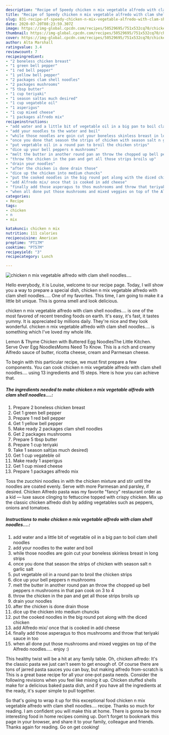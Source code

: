 ```yaml
---
description: "Recipe of Speedy chicken n mix vegetable alfredo with clam shell noodles...."
title: "Recipe of Speedy chicken n mix vegetable alfredo with clam shell noodles...."
slug: 831-recipe-of-speedy-chicken-n-mix-vegetable-alfredo-with-clam-shell-noodles
date: 2020-07-20T08:23:59.307Z
image: https://img-global.cpcdn.com/recipes/50529695/751x532cq70/chicken-n-mix-vegetable-alfredo-with-clam-shell-noodles-recipe-main-photo.jpg
thumbnail: https://img-global.cpcdn.com/recipes/50529695/751x532cq70/chicken-n-mix-vegetable-alfredo-with-clam-shell-noodles-recipe-main-photo.jpg
cover: https://img-global.cpcdn.com/recipes/50529695/751x532cq70/chicken-n-mix-vegetable-alfredo-with-clam-shell-noodles-recipe-main-photo.jpg
author: Alta Marshall
ratingvalue: 3.4
reviewcount: 7
recipeingredient:
- "2 boneless chicken breast"
- "1 green bell pepper"
- "1 red bell pepper"
- "1 yellow bell pepper"
- "2 packages clam shell noodles"
- "2 packages mushrooms"
- "5 tbsp butter"
- "1 cup teriyaki"
- "1 season saltas much desired"
- "1 cup vegateble oil"
- "1 asperigus"
- "1 cup mixed cheese"
- "1 packages alfredo mix"
recipeinstructions:
- "add water and a little bit of vegetable oil in a big pan to boil clam shell noodles"
- "add your noodles to the water and boil"
- "while those noodles are goin cut your boneless skinless breast in long strips"
- "once you done that season the strips of chicken with season salt n garlic salt"
- "put vegetable oil in a round pan to broil the chicken strips"
- "dice up your bell peppers n mushrooms"
- "melt the butter in another round pan an throw the chopped up bell peppers n mushrooms in that pan cook on 3 to 4"
- "throw the chicken in the pan and get all those strips broils up"
- "drain your noodles"
- "after the chicken is done drain those"
- "dice up the chicken into medium chuncks"
- "put the cooked noodles in the big round pot along with the diced chicken"
- "add Alfredo mix/ once that is cooked in add cheese"
- "finally add those asperagus to thos mushrooms and throw that teriyaki sauce in too"
- "when all done put those mushrooms and mixed veggies on top of the Alfredo noodles..... enjoy :)"
categories:
- Recipe
tags:
- chicken
- n
- mix

katakunci: chicken n mix 
nutrition: 111 calories
recipecuisine: American
preptime: "PT17M"
cooktime: "PT57M"
recipeyield: "3"
recipecategory: Lunch

---
```



![chicken n mix vegetable alfredo with clam shell noodles....](https://img-global.cpcdn.com/recipes/50529695/751x532cq70/chicken-n-mix-vegetable-alfredo-with-clam-shell-noodles-recipe-main-photo.jpg)

Hello everybody, it is Louise, welcome to our recipe page. Today, I will show you a way to prepare a special dish, chicken n mix vegetable alfredo with clam shell noodles..... One of my favorites. This time, I am going to make it a little bit unique. This is gonna smell and look delicious.

chicken n mix vegetable alfredo with clam shell noodles.... is one of the most favored of recent trending foods on earth. It's easy, it's fast, it tastes yummy. It is appreciated by millions daily. They're nice and they look wonderful. chicken n mix vegetable alfredo with clam shell noodles.... is something which I've loved my whole life.

Lemon &amp; Thyme Chicken with Buttered Egg NoodlesThe Little Kitchen. Serve Over Egg NoodlesMoms Need To Know. This is a rich and creamy Alfredo sauce of butter, ricotta cheese, cream and Parmesan cheese.


To begin with this particular recipe, we must first prepare a few components. You can cook chicken n mix vegetable alfredo with clam shell noodles.... using 13 ingredients and 15 steps. Here is how you can achieve that.

<!--inarticleads1-->

##### The ingredients needed to make chicken n mix vegetable alfredo with clam shell noodles....:

1. Prepare 2 boneless chicken breast
1. Get 1 green bell pepper
1. Prepare 1 red bell pepper
1. Get 1 yellow bell pepper
1. Make ready 2 packages clam shell noodles
1. Get 2 packages mushrooms
1. Prepare 5 tbsp butter
1. Prepare 1 cup teriyaki
1. Take 1 season salt(as much desired)
1. Get 1 cup vegateble oil
1. Make ready 1 asperigus
1. Get 1 cup mixed cheese
1. Prepare 1 packages alfredo mix


Toss the zucchini noodles in with the chicken mixture and stir until the noodles are coated evenly. Serve with more Parmesan and parsley, if desired. Chicken Alfredo pasta was my favorite &#34;fancy&#34; restaurant order as a kid — luxe sauce clinging to fettuccine topped with crispy chicken. Mix up the classic chicken alfredo dish by adding vegetables such as peppers, onions and tomatoes. 

<!--inarticleads2-->

##### Instructions to make chicken n mix vegetable alfredo with clam shell noodles....:

1. add water and a little bit of vegetable oil in a big pan to boil clam shell noodles
1. add your noodles to the water and boil
1. while those noodles are goin cut your boneless skinless breast in long strips
1. once you done that season the strips of chicken with season salt n garlic salt
1. put vegetable oil in a round pan to broil the chicken strips
1. dice up your bell peppers n mushrooms
1. melt the butter in another round pan an throw the chopped up bell peppers n mushrooms in that pan cook on 3 to 4
1. throw the chicken in the pan and get all those strips broils up
1. drain your noodles
1. after the chicken is done drain those
1. dice up the chicken into medium chuncks
1. put the cooked noodles in the big round pot along with the diced chicken
1. add Alfredo mix/ once that is cooked in add cheese
1. finally add those asperagus to thos mushrooms and throw that teriyaki sauce in too
1. when all done put those mushrooms and mixed veggies on top of the Alfredo noodles..... enjoy :)


This healthy twist will be a hit at any family table. Oh, chicken alfredo: It&#39;s the classic pasta we just can&#39;t seem to get enough of. Of course there are tons of jarred pasta sauces you can buy, but making alfredo from-scratch is This is a great base recipe for all your one-pot pasta needs. Consider the following revisions when you feel like mixing it up. Chicken stuffed shells make for a delicious baked pasta dish, and if you have all the ingredients at the ready, it&#39;s super simple to pull together. 

So that's going to wrap it up for this exceptional food chicken n mix vegetable alfredo with clam shell noodles.... recipe. Thanks so much for reading. I am confident you will make this at home. There is gonna be more interesting food in home recipes coming up. Don't forget to bookmark this page in your browser, and share it to your family, colleague and friends. Thanks again for reading. Go on get cooking!
